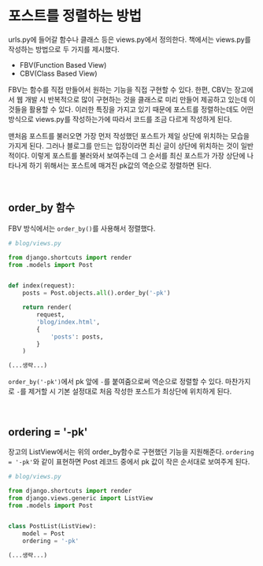 # 포스트를 정렬하는 방법

urls.py에 들어갈 함수나 클래스 등은 views.py에서 정의한다. 책에서는 views.py를 작성하는 방법으로 두 가지를 제시했다. 

* FBV(Function Based View)
* CBV(Class Based View)

FBV는 함수를 직접 만들어서 원하는 기능을 직접 구현할 수 있다. 한편, CBV는 장고에서 웹 개발 시 반복적으로 많이 구현하는 것을 클래스로 미리 만들어 제공하고 있는데 이것들을 활용할 수 있다. 이러한 특징을 가지고 있기 때문에 포스트를 정렬하는데도 어떤 방식으로 views.py를 작성하는가에 따라서 코드를 조금 다르게 작성하게 된다.

맨처음 포스트를 불러오면 가장 먼저 작성했던 포스트가 제일 상단에 위치하는 모습을 가지게 된다. 그러나 블로그를 만드는 입장이라면 최신 글이 상단에 위치하는 것이 일반적이다. 이렇게 포스트를 불러와서 보여주는데 그 순서를 최신 포스트가 가장 상단에 나타나게 하기 위해서는 포스트에 매겨진 pk값의 역순으로 정렬하면 된다.

<br/>

## order_by 함수

FBV 방식에서는 `order_by()`를 사용해서 정렬했다.

```python
# blog/views.py

from django.shortcuts import render
from .models import Post


def index(request):
    posts = Post.objects.all().order_by('-pk')

    return render(
        request,
        'blog/index.html',
        {
            'posts': posts,
        }
    )

(...생략...)
```

`order_by('-pk')`에서 pk 앞에 `-`를 붙여줌으로써 역순으로 정렬할 수 있다. 마찬가지로 `-`를 제거할 시 기본 설정대로 처음 작성한 포스트가 최상단에 위치하게 된다.

<br/>

## ordering = '-pk'

장고의 ListView에서는 위의 order_by함수로 구현했던 기능을 지원해준다. `ordering = '-pk'`와 같이 표현하면 Post 레코드 중에서 pk 값이 작은 순서대로 보여주게 된다.

```python
# blog/views.py

from django.shortcuts import render
from django.views.generic import ListView
from .models import Post


class PostList(ListView):
    model = Post
    ordering = '-pk'

(...생략...)
```
